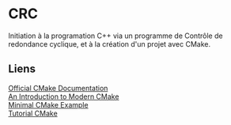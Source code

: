 # CRC
Initiation à la programation C++ via un programme de Contrôle de redondance cyclique,
et à la création d'un projet avec CMake.

## Liens
[Official CMake Documentation](https://cmake.org/cmake/help/v3.14/index.html)  
[An Introduction to Modern CMake](https://cliutils.gitlab.io/modern-cmake/)  
[Minimal CMake Example](https://github.com/krux02/minimal_cmake_example)  
[Tutorial CMake](http://sirien.metz.supelec.fr/depot/SIR/TutorielCMake/index.html)
